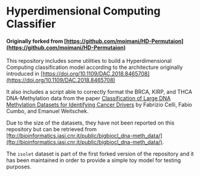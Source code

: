 # Hyperdimensional Computing Classifier
#### Originally forked from [https://github.com/moimani/HD-Permutaion](https://github.com/moimani/HD-Permutaion)

This repository includes some utilities to build a Hyperdimensional Computing classification model according to the architecture
originally introduced in [https://doi.org/10.1109/DAC.2018.8465708](https://doi.org/10.1109/DAC.2018.8465708)

It also includes a script able to correctly format the BRCA, KIRP, and THCA DNA-Methylation data from the paper 
[Classification of Large DNA Methylation Datasets for Identifying Cancer Drivers](https://doi.org/10.1016/j.bdr.2018.02.005) 
by Fabrizio Celli, Fabio Cumbo, and Emanuel Weitschek.

Due to the size of the datasets, they have not been reported on this repository but can be retrieved from [ftp://bioinformatics.iasi.cnr.it/public/bigbiocl_dna-meth_data/](ftp://bioinformatics.iasi.cnr.it/public/bigbiocl_dna-meth_data/).

The `isolet` dataset is part of the first forked version of the repository and it has been maintained in order to provide a simple 
toy model for testing purposes.